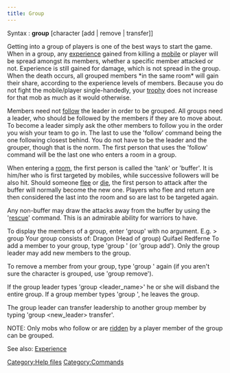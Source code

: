 ```yaml
---
title: Group
---
```


Syntax : **group** \[character \[add \| remove \| transfer\]\]

Getting into a group of players is one of the best ways to start the
game. When in a group, any [experience](experience "wikilink") gained
from killing a [mobile](mobile "wikilink") or player will be spread
amongst its members, whether a specific member attacked or not.
Experience is still gained for damage, which is not spread in the group.
When the death occurs, all grouped members \*in the same room\* will
gain their share, according to the experience levels of members. Because
you do not fight the mobile/player single-handedly, your
[trophy](trophy "wikilink") does not increase for that mob as much as it
would otherwise.

Members need not [follow](follow "wikilink") the leader in order to be
grouped. All groups need a leader, who should be followed by the members
if they are to move about. To become a leader simply ask the other
members to follow you in the order you wish your team to go in. The last
to use the 'follow' command being the one following closest behind. You
do not have to be the leader and the grouper, though that is the norm.
The first person that uses the 'follow' command will be the last one who
enters a room in a group.

When entering a [room](room "wikilink"), the first person is called the
'tank' or 'buffer'. It is him/her who is first targeted by mobiles,
while successive followers will be also hit. Should someone
[flee](flee "wikilink") or [die](death "wikilink"), the first person to
attack after the buffer will normally become the new one. Players who
flee and return are then considered the last into the room and so are
last to be targeted again.

Any non-buffer may draw the attacks away from the buffer by using the
'[rescue](rescue "wikilink")' command. This is an admirable ability for
warriors to have.

To display the members of a group, enter 'group' with no argument. E.g.
\> group Your group consists of: Dragon (Head of group) Quifael Redferne
To add a member to your group, type 'group <name>' (or 'group <name>
add'). Only the group leader may add new members to the group.

To remove a member from your group, type 'group <name>' again (if you
aren't sure the character is grouped, use 'group <name> remove').

If the group leader types 'group <leader_name>' he or she will disband
the entire group. If a group member types 'group <self>', he leaves the
group.

The group leader can transfer leadership to another group member by
typing 'group <new_leader> transfer'.

NOTE: Only mobs who follow or are [ridden](ride "wikilink") by a player
member of the group can be grouped.

See also: [Experience](Experience "wikilink")

[Category:Help files](Category:Help_files "wikilink")
[Category:Commands](Category:Commands "wikilink")